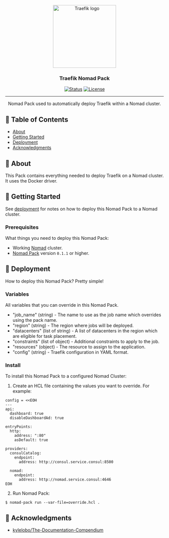<p align="center">
  <a href="https://traefik.io/" rel="noopener">
 <img width=200px height=200px src="https://codeberg.org/kasefuchs/homelab/media/branch/main/assets/logos/traefik.svg" alt="Traefik logo"></a>
</p>

<h3 align="center">Traefik Nomad Pack</h3>

<div align="center">

[![Status](https://img.shields.io/badge/status-active-success.svg)]()
[![License](https://img.shields.io/badge/license-MIT-blue.svg)](/LICENSE)

</div>

---

<p align="center"> Nomad Pack used to automatically deploy Traefik within a Nomad cluster.
    <br> 
</p>

## 📝 Table of Contents

- [About](#about)
- [Getting Started](#getting_started)
- [Deployment](#deployment)
- [Acknowledgments](#acknowledgement)

## 🧐 About <a name = "about"></a>

This Pack contains everything needed to deploy Traefik on a Nomad cluster. It uses the Docker driver.

## 🏁 Getting Started <a name = "getting_started"></a>

See [deployment](#deployment) for notes on how to deploy this Nomad Pack to a Nomad cluster.

### Prerequisites

What things you need to deploy this Nomad Pack:

- Working [Nomad](https://www.nomadproject.io/) cluster.
- [Nomad Pack](https://github.com/hashicorp/nomad-pack) version `0.1.1` or higher.

## 🚀 Deployment <a name = "deployment"></a>

How to deploy this Nomad Pack? Pretty simple!

### Variables

All variables that you can override in this Nomad Pack.

- "job_name" (string) - The name to use as the job name which overrides using the pack name.
- "region" (string) - The region where jobs will be deployed.
- "datacenters" (list of string) - A list of datacenters in the region which are eligible for task placement.
- "constraints" (list of object) - Additional constraints to apply to the job.
- "resources" (object) - The resource to assign to the application.
- "config" (string) - Traefik configuration in YAML format.

### Install

To install this Nomad Pack to a configured Nomad Cluster:

1. Create an HCL file containing the values you want to override. For example:

```hcl
config = <<EOH
---
api:
  dashboard: true
  disableDashboardAd: true

entryPoints:
  http:
    address: ":80"
    asDefault: true

providers:
  consulCatalog:
    endpoint:
      address: http://consul.service.consul:8500

  nomad:
    endpoint:
      address: http://nomad.service.consul:4646
EOH
```

2. Run Nomad Pack:

```shell
$ nomad-pack run --var-file=override.hcl .
```

## 🎉 Acknowledgments <a name = "acknowledgments"></a>

- [kylelobo/The-Documentation-Compendium](https://github.com/kylelobo/The-Documentation-Compendium)
